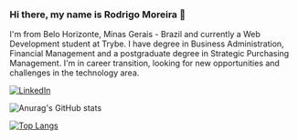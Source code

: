 ### Hi there, my name is Rodrigo Moreira 👋

I'm from Belo Horizonte, Minas Gerais - Brazil and currently a Web Development student at Trybe. 
I have degree in Business Administration, Financial Management and a postgraduate degree in Strategic Purchasing Management.
I'm in career transition, looking for new opportunities and challenges in the technology area.

<a href="[https://www.linkedin.com/in/rodrigo-moreira-11a35721/]"><img alt="LinkedIn" src="https://img.shields.io/badge/LinkedIn-0077B5?style=for-the-badge&logo=linkedin&logoColor=white" /></a>

![Anurag's GitHub stats](https://github-readme-stats.vercel.app/api?username=moreirarodri&theme=blue-green&hide=stars,issues&show_icons=true)

[![Top Langs](https://github-readme-stats.vercel.app/api/top-langs/?username=moreirarodri&layout=compact&theme=blue-green)](https://github.com/anuraghazra/github-readme-stats)

<!--
**MoreiraRodri/MoreiraRodri** is a ✨ _special_ ✨ repository because its `README.md` (this file) appears on your GitHub profile.

Here are some ideas to get you started:

- 🔭 I’m currently working on ...
- 🌱 I’m currently learning ...
- 👯 I’m looking to collaborate on ...
- 🤔 I’m looking for help with ...
- 💬 Ask me about ...
- 📫 How to reach me: ...
- 😄 Pronouns: ...
- ⚡ Fun fact: ...
-->
